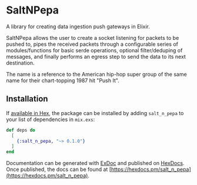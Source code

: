 # SaltNPepa

A library for creating data ingestion push gateways in Elixir.

SaltNPepa allows the user to create a socket listening for packets
to be pushed to, pipes the received packets through a configurable series
of modules/functions for basic serde operations, optional filter/deduping
of messages, and finally performs an egress step to send the data to its
next destination.

The name is a reference to the American hip-hop super group of the same name
for their chart-topping 1987 hit "Push It".

## Installation

If [available in Hex](https://hex.pm/docs/publish), the package can be installed
by adding `salt_n_pepa` to your list of dependencies in `mix.exs`:

```elixir
def deps do
  [
    {:salt_n_pepa, "~> 0.1.0"}
  ]
end
```

Documentation can be generated with [ExDoc](https://github.com/elixir-lang/ex_doc)
and published on [HexDocs](https://hexdocs.pm). Once published, the docs can
be found at [https://hexdocs.pm/salt_n_pepa](https://hexdocs.pm/salt_n_pepa).

